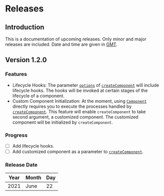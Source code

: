 # Releases

## Introduction

This is a documentation of upcoming releases. Only minor and major releases are included. Date and time are given in [GMT](https://greenwichmeantime.com/).

## Version 1.2.0

### Features

- Lifecycle Hooks: The parameter [`options`](api/create-component/create-component.md#options) of [`createComponent`](./api/create-component/create-component.md) will include lifecycle hooks. The hooks will be invoked at certain stages of the lifecycle of a component.
- Custom Component Initialization: At the moment, using [`Component`](api/component/component.md) directly requires you to execute the processes handled by [`createComponent`](api/create-component/create-component.md). This feature will enable `createComponent` to take second argument, a customized component. The customized component will be initialized by `createComponent`.

### Progress

- [ ] Add lifecycle hooks.
- [ ] Add customized component as a parameter to [`createComponent`](api/create-component/create-component.md).

### Release Date

| Year | Month | Day |
| ---- | ----- | --- |
| 2021 | June  | 22  |
